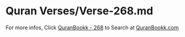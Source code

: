 # Quran Verses/Verse-268.md 

For more infos, Click [QuranBookk - 268](https://www.quranbookk.com/quran/search?q=268) to Search at [QuranBookk.com](http://quranbookk.com/)